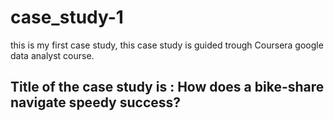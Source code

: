 # case_study-1
this is my first case study, this case study is guided trough Coursera google data analyst course.

## Title of the case study is : How does a bike-share navigate speedy success?
